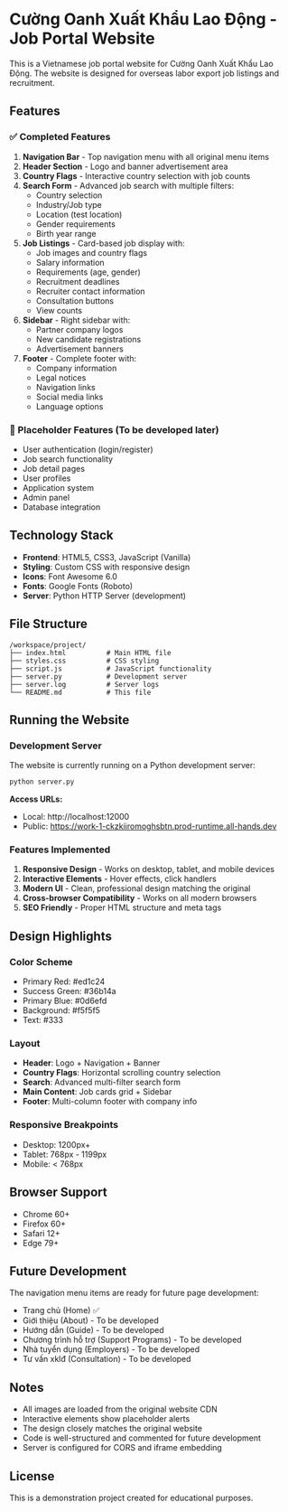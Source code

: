 # Cường Oanh Xuất Khẩu Lao Động - Job Portal Website

This is a Vietnamese job portal website for Cường Oanh Xuất Khẩu Lao Động. The website is designed for overseas labor export job listings and recruitment.

## Features

### ✅ Completed Features

1. **Navigation Bar** - Top navigation menu with all original menu items
2. **Header Section** - Logo and banner advertisement area
3. **Country Flags** - Interactive country selection with job counts
4. **Search Form** - Advanced job search with multiple filters:
   - Country selection
   - Industry/Job type
   - Location (test location)
   - Gender requirements
   - Birth year range
5. **Job Listings** - Card-based job display with:
   - Job images and country flags
   - Salary information
   - Requirements (age, gender)
   - Recruitment deadlines
   - Recruiter contact information
   - Consultation buttons
   - View counts
6. **Sidebar** - Right sidebar with:
   - Partner company logos
   - New candidate registrations
   - Advertisement banners
7. **Footer** - Complete footer with:
   - Company information
   - Legal notices
   - Navigation links
   - Social media links
   - Language options

### 🔄 Placeholder Features (To be developed later)

- User authentication (login/register)
- Job search functionality
- Job detail pages
- User profiles
- Application system
- Admin panel
- Database integration

## Technology Stack

- **Frontend**: HTML5, CSS3, JavaScript (Vanilla)
- **Styling**: Custom CSS with responsive design
- **Icons**: Font Awesome 6.0
- **Fonts**: Google Fonts (Roboto)
- **Server**: Python HTTP Server (development)

## File Structure

```
/workspace/project/
├── index.html          # Main HTML file
├── styles.css          # CSS styling
├── script.js           # JavaScript functionality
├── server.py           # Development server
├── server.log          # Server logs
└── README.md           # This file
```

## Running the Website

### Development Server

The website is currently running on a Python development server:

```bash
python server.py
```

**Access URLs:**
- Local: http://localhost:12000
- Public: https://work-1-ckzkiiromoghsbtn.prod-runtime.all-hands.dev

### Features Implemented

1. **Responsive Design** - Works on desktop, tablet, and mobile devices
2. **Interactive Elements** - Hover effects, click handlers
3. **Modern UI** - Clean, professional design matching the original
4. **Cross-browser Compatibility** - Works on all modern browsers
5. **SEO Friendly** - Proper HTML structure and meta tags

## Design Highlights

### Color Scheme
- Primary Red: #ed1c24
- Success Green: #36b14a
- Primary Blue: #0d6efd
- Background: #f5f5f5
- Text: #333

### Layout
- **Header**: Logo + Navigation + Banner
- **Country Flags**: Horizontal scrolling country selection
- **Search**: Advanced multi-filter search form
- **Main Content**: Job cards grid + Sidebar
- **Footer**: Multi-column footer with company info

### Responsive Breakpoints
- Desktop: 1200px+
- Tablet: 768px - 1199px
- Mobile: < 768px

## Browser Support

- Chrome 60+
- Firefox 60+
- Safari 12+
- Edge 79+

## Future Development

The navigation menu items are ready for future page development:
- Trang chủ (Home) ✅
- Giới thiệu (About) - To be developed
- Hướng dẫn (Guide) - To be developed
- Chương trình hỗ trợ (Support Programs) - To be developed
- Nhà tuyển dụng (Employers) - To be developed
- Tư vấn xklđ (Consultation) - To be developed

## Notes

- All images are loaded from the original website CDN
- Interactive elements show placeholder alerts
- The design closely matches the original website
- Code is well-structured and commented for future development
- Server is configured for CORS and iframe embedding

## License

This is a demonstration project created for educational purposes.